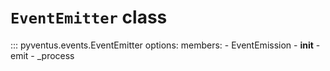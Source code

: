 # `EventEmitter` class

::: pyventus.events.EventEmitter
	options:
		members:
			- EventEmission
			- __init__
			- emit
			- _process

<br>
